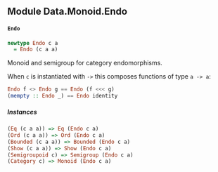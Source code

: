 ## Module Data.Monoid.Endo

#### `Endo`

``` purescript
newtype Endo c a
  = Endo (c a a)
```

Monoid and semigroup for category endomorphisms.

When `c` is instantiated with `->` this composes functions of type
`a -> a`:

``` purescript
Endo f <> Endo g == Endo (f <<< g)
(mempty :: Endo _) == Endo identity
```

##### Instances
``` purescript
(Eq (c a a)) => Eq (Endo c a)
(Ord (c a a)) => Ord (Endo c a)
(Bounded (c a a)) => Bounded (Endo c a)
(Show (c a a)) => Show (Endo c a)
(Semigroupoid c) => Semigroup (Endo c a)
(Category c) => Monoid (Endo c a)
```


